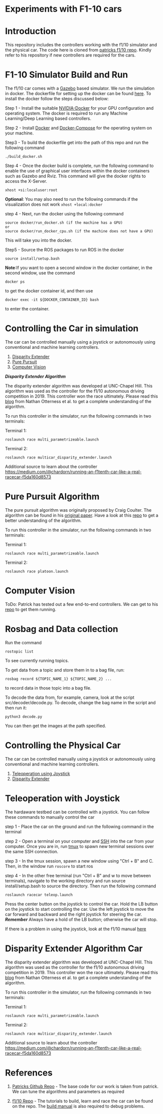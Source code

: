 # Experiments with F1-10 cars

# Introduction
 
 This repository includes the controllers working with the f1/10 simulator and the physical car. The code here is cloned from [patricks f1/10 repo](https://github.com/pmusau17/Platooning-F1Tenth). Kindly refer to his repository if new controllers are required for the cars. 


# F1-10 Simulator Build and Run

The f1/10 car comes with a [Gazebo](https://gazebosim.org/) based simulator. We run the simulation in docker. The dockerfile for setting up the docker can be found [here](https://github.com/scope-lab-vu/F1-10-cars/tree/main/docker). To install the docker follow the steps discussed below:

Step 1 - Install the suitable [NVIDIA-Docker](https://docs.nvidia.com/datacenter/cloud-native/container-toolkit/install-guide.html) for your GPU configuration and operating system. The docker is required to run any Machine Learning/Deep Learning based controllers.

Step 2 - Install [Docker](https://docs.docker.com/engine/install/ubuntu/) and [Docker-Compose](https://docs.docker.com/compose/install/) for the operating system on your machine.

Step3 - To build the dockerfile get into the path of this repo and run the following command

```
./build_docker.sh
```

Step 4 - Once the docker build is complete, run the following command to enable the use of graphical user interfaces within the docker containers such as Gazebo and Rviz. This command will give the docker rights to access the X-Server.

```
xhost +si:localuser:root
```
**Optional**: You may also need to run the following commands if the visualization does not work ``` xhost +local:docker ```

step 4 - Next, run the docker using the following command

```
source docker/run_docker.sh (if the machine has a GPU)
or 
source docker/run_docker_cpu.sh (if the machine does not have a GPU)
```
This will take you into the docker. 

Step5 - Source the ROS packages to run ROS in the docker

```
source install/setup.bash
```

**Note**:If you want to open a second window in the docker container, in the second window, use the command
```
docker ps
```
to get the docker container id, and then use
```
docker exec -it ${DOCKER_CONTAINER_ID} bash
```
to enter the container.

# Controlling the Car in simulation
The car can be controlled manually using a joystick or autonomously using conventional and machine learning controllers.

1. [Disparity Extender](#Disparity-Extender-Algorithm)
2. [Pure Pursuit](#Pure-Pursuit-Algorithm)
3. [Computer Vision](#Computer-Vision)


***Disparity Extender Algorithm***

The disparity extender algorithm was developed at UNC-Chapel Hill. This algorithm was used as the controller for the f1/10 autonomous driving competition in 2019. This controller won the race ultimately. Please read this [blog](https://www.nathanotterness.com/2019/04/the-disparity-extender-algorithm-and.html) from Nathan Otterness et al. to get a complete understanding of the algorithm.

To run this controller in the simulator, run the following commands in two terminals:

Terminal 1:

```
roslaunch race multi_parametrizeable.launch
```
Terminal 2: 

```
roslaunch race multicar_disparity_extender.launch
```

Additional source to learn about the controller https://medium.com/@chardorn/running-an-f1tenth-car-like-a-real-racecar-f5da160d8573

# Pure Pursuit Algorithm
The pure pursuit algorithm was originally proposed by Craig Coulter. The algorithm can be found in his [original paper](https://www.ri.cmu.edu/pub_files/pub3/coulter_r_craig_1992_1/coulter_r_craig_1992_1.pdf). Have a look at this [repo](https://vinesmsuic.github.io/2020/09/29/robotics-purepersuit/) to get a better understanding of the algorithm. 

To run this controller in the simulator, run the following commands in two terminals:

Terminal 1:

```
roslaunch race multi_parametrizeable.launch
```
Terminal 2: 

```
roslaunch race platoon.launch
```

# Computer Vision

ToDo: Patrick has tested out a few end-to-end controllers. We can get to his [repo](https://github.com/pmusau17/Platooning-F1Tenth#ComputerVision) to get them running. 

# Rosbag and Data collection
Run the command
```
rostopic list
```
To see currently running topics.

To get data from a topic and store them in to a bag file, run:
```
rosbag record ${TOPIC_NAME_1} ${TOPIC_NAME_2} ...
```
to record data in those topic into a bag file.

To decode the data from, for example, camera, look at the script src/decoder/decode.py. To decode, change the bag name in the script and then run it:
```
python3 decode.py
```

You can then get the images at the path specified.

# Controlling the Physical Car

The car can be controlled manually using a joystick or autonomously using conventional and machine learning controllers.

1. [Teleoperation using Joystick](#Teleoperation-with-Joystick)
2. [Disparity Extender](#Disparity-Extender-Algorithm-Car)

# Teleoperation with Joystick

The hardaware testbed can be controlled with a joystick. You can follow these commands to manually control the car

step 1 - Place the car on the ground and run the following command in the terminal

step 2 - Open a terminal on your computer and [SSH](https://github.com/scope-lab-vu/F1-10-cars/blob/main/documents/ssh-car.pdf) into the car from your computer. Once you are in, run [tmux](https://github.com/scope-lab-vu/F1-10-cars/blob/main/documents/ssh-car.pdf) to spawn new terminal sessions over the same SSH connection.

step 3 - In the tmux session, spawn a new window using "Ctrl + B" and C. Then, in the window run ```roscore``` to start ros

step 4 - In the other free terminal (run "Ctrl + B" and w to move between terminals), navigate to the working directory and run source install/setup.bash to source the directory. Then run the following command

```
roslaunch racecar teleop.launch
```
Press the center button on the joystick to control the car. Hold the LB button on the joystick to start controlling the car. Use the left joystick to move the car forward and backward and the right joystick for steering the car. ***Remember*** Always have a hold of the LB button; otherwise the car will stop. 

If there is a problem in using the joystick, look at the f1/10 manual [here](https://github.com/scope-lab-vu/F1-10-cars/blob/main/documents/BuildV2.pdf)

# Disparity Extender Algorithm Car

The disparity extender algorithm was developed at UNC-Chapel Hill. This algorithm was used as the controller for the f1/10 autonomous driving competition in 2019. This controller won the race ultimately. Please read this [blog](https://www.nathanotterness.com/2019/04/the-disparity-extender-algorithm-and.html) from Nathan Otterness et al. to get a complete understanding of the algorithm.

To run this controller in the simulator, run the following commands in two terminals:

Terminal 1:

```
roslaunch race multi_parametrizeable.launch
```
Terminal 2: 

```
roslaunch race multicar_disparity_extender.launch
```

Additional source to learn about the controller https://medium.com/@chardorn/running-an-f1tenth-car-like-a-real-racecar-f5da160d8573


# References

1. [Patricks Github Repo](https://github.com/pmusau17/Platooning-F1Tenth) - The base code for our work is taken from patrick. We can tune the algorithms and parameters as required

2. [f1/10 Repo](https://f1tenth.org/) - The tutorials to build, learn and race the car can be found on the repo. The [build manual](https://github.com/scope-lab-vu/F1-10-cars/blob/main/documents/BuildV2.pdf) is also required to debug problems. 









